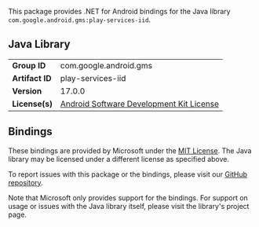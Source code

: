 This package provides .NET for Android bindings for the Java library `com.google.android.gms:play-services-iid`.

## Java Library

| | |
|-|-|
| **Group ID** | com.google.android.gms |
| **Artifact ID** | play-services-iid |
| **Version** | 17.0.0 |
| **License(s)** | [Android Software Development Kit License](https://developer.android.com/studio/terms.html) |

## Bindings

These bindings are provided by Microsoft under the [MIT License](https://opensource.org/licenses/MIT). The Java
library may be licensed under a different license as specified above.

To report issues with this package or the bindings, please visit our [GitHub repository](https://aka.ms/android-libraries).

Note that Microsoft only provides support for the bindings. For support on
usage or issues with the Java library itself, please visit the library's project page.
